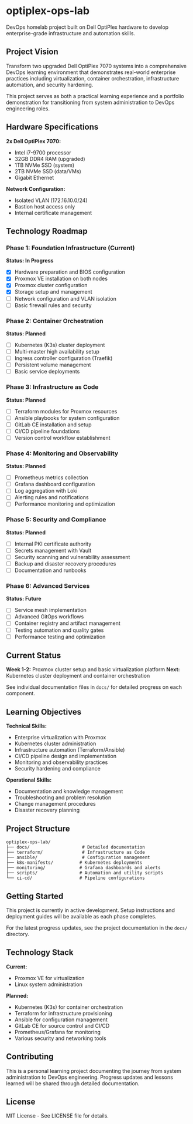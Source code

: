 # optiplex-ops-lab

DevOps homelab project built on Dell OptiPlex hardware to develop enterprise-grade infrastructure and automation skills.

## Project Vision

Transform two upgraded Dell OptiPlex 7070 systems into a comprehensive DevOps learning environment that demonstrates real-world enterprise practices including virtualization, container orchestration, infrastructure automation, and security hardening.

This project serves as both a practical learning experience and a portfolio demonstration for transitioning from system administration to DevOps engineering roles.

## Hardware Specifications

**2x Dell OptiPlex 7070:**
- Intel i7-9700 processor
- 32GB DDR4 RAM (upgraded)
- 1TB NVMe SSD (system)
- 2TB NVMe SSD (data/VMs)
- Gigabit Ethernet

**Network Configuration:**
- Isolated VLAN (172.16.10.0/24)
- Bastion host access only
- Internal certificate management

## Technology Roadmap

### Phase 1: Foundation Infrastructure (Current)
**Status: In Progress**

- [x] Hardware preparation and BIOS configuration
- [x] Proxmox VE installation on both nodes
- [x] Proxmox cluster configuration
- [x] Storage setup and management
- [ ] Network configuration and VLAN isolation
- [ ] Basic firewall rules and security

### Phase 2: Container Orchestration
**Status: Planned**

- [ ] Kubernetes (K3s) cluster deployment
- [ ] Multi-master high availability setup
- [ ] Ingress controller configuration (Traefik)
- [ ] Persistent volume management
- [ ] Basic service deployments

### Phase 3: Infrastructure as Code
**Status: Planned**

- [ ] Terraform modules for Proxmox resources
- [ ] Ansible playbooks for system configuration
- [ ] GitLab CE installation and setup
- [ ] CI/CD pipeline foundations
- [ ] Version control workflow establishment

### Phase 4: Monitoring and Observability
**Status: Planned**

- [ ] Prometheus metrics collection
- [ ] Grafana dashboard configuration
- [ ] Log aggregation with Loki
- [ ] Alerting rules and notifications
- [ ] Performance monitoring and optimization

### Phase 5: Security and Compliance
**Status: Planned**

- [ ] Internal PKI certificate authority
- [ ] Secrets management with Vault
- [ ] Security scanning and vulnerability assessment
- [ ] Backup and disaster recovery procedures
- [ ] Documentation and runbooks

### Phase 6: Advanced Services
**Status: Future**

- [ ] Service mesh implementation
- [ ] Advanced GitOps workflows
- [ ] Container registry and artifact management
- [ ] Testing automation and quality gates
- [ ] Performance testing and optimization

## Current Status

**Week 1-2:** Proxmox cluster setup and basic virtualization platform
**Next:** Kubernetes cluster deployment and container orchestration

See individual documentation files in `docs/` for detailed progress on each component.

## Learning Objectives

**Technical Skills:**
- Enterprise virtualization with Proxmox
- Kubernetes cluster administration
- Infrastructure automation (Terraform/Ansible)
- CI/CD pipeline design and implementation
- Monitoring and observability practices
- Security hardening and compliance

**Operational Skills:**
- Documentation and knowledge management
- Troubleshooting and problem resolution
- Change management procedures
- Disaster recovery planning

## Project Structure

```
optiplex-ops-lab/
├── docs/                    # Detailed documentation
├── terraform/               # Infrastructure as Code
├── ansible/                 # Configuration management
├── k8s-manifests/          # Kubernetes deployments
├── monitoring/             # Grafana dashboards and alerts
├── scripts/                # Automation and utility scripts
└── ci-cd/                  # Pipeline configurations
```

## Getting Started

This project is currently in active development. Setup instructions and deployment guides will be available as each phase completes.

For the latest progress updates, see the project documentation in the `docs/` directory.

## Technology Stack

**Current:**
- Proxmox VE for virtualization
- Linux system administration

**Planned:**
- Kubernetes (K3s) for container orchestration
- Terraform for infrastructure provisioning
- Ansible for configuration management
- GitLab CE for source control and CI/CD
- Prometheus/Grafana for monitoring
- Various security and networking tools

## Contributing

This is a personal learning project documenting the journey from system administration to DevOps engineering. Progress updates and lessons learned will be shared through detailed documentation.

## License

MIT License - See LICENSE file for details.
